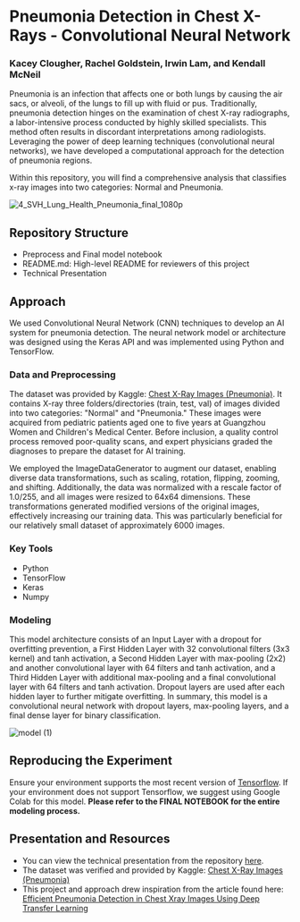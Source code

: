 # Pneumonia Detection in Chest X-Rays - Convolutional Neural Network
### Kacey Clougher, Rachel Goldstein, Irwin Lam, and Kendall McNeil

Pneumonia is an infection that affects one or both lungs by causing the air sacs, or alveoli, of the lungs to fill up with fluid or pus. Traditionally, pneumonia detection hinges on the examination of chest X-ray radiographs, a labor-intensive process conducted by highly skilled specialists. This method often results in discordant interpretations among radiologists. Leveraging the power of deep learning techniques (convolutional neural networks), we have developed a computational approach for the detection of pneumonia regions.

Within this repository, you will find a comprehensive analysis that classifies x-ray images into two categories: Normal and Pneumonia. 
 
![4_SVH_Lung_Health_Pneumonia_final_1080p](https://github.com/kmcneil901/Chest-X-Rays-Pneumonia/assets/137820049/59a71e34-f3ef-40c6-8f01-d360931e1695)


## Repository Structure
- Preprocess and Final model notebook
- README.md: High-level README for reviewers of this project
- Technical Presentation

## Approach
We used Convolutional Neural Network (CNN) techniques to develop an AI system for pneumonia detection. The neural network model or architecture was designed using the Keras API and was implemented using Python and TensorFlow. 

### Data and Preprocessing
The dataset was provided by Kaggle: [Chest X-Ray Images (Pneumonia)](https://www.kaggle.com/datasets/paultimothymooney/chest-xray-pneumonia/). It contains X-ray three folders/directories (train, test, val) of images divided into two categories: "Normal" and "Pneumonia." These images were acquired from pediatric patients aged one to five years at Guangzhou Women and Children's Medical Center. Before inclusion, a quality control process removed poor-quality scans, and expert physicians graded the diagnoses to prepare the dataset for AI training.

We employed the ImageDataGenerator to augment our dataset, enabling diverse data transformations, such as scaling, rotation, flipping, zooming, and shifting. Additionally, the data was normalized with a rescale factor of 1.0/255, and all images were resized to 64x64 dimensions. These transformations generated modified versions of the original images, effectively increasing our training data. This was particularly beneficial for our relatively small dataset of approximately 6000 images.

### Key Tools
* Python
* TensorFlow
* Keras
* Numpy

### Modeling
This model architecture consists of an Input Layer with a dropout for overfitting prevention, a First Hidden Layer with 32 convolutional filters (3x3 kernel) and tanh activation, a Second Hidden Layer with max-pooling (2x2) and another convolutional layer with 64 filters and tanh activation, and a Third Hidden Layer with additional max-pooling and a final convolutional layer with 64 filters and tanh activation. Dropout layers are used after each hidden layer to further mitigate overfitting. In summary, this model is a convolutional neural network with dropout layers, max-pooling layers, and a final dense layer for binary classification. 

![model (1)](https://github.com/kmcneil901/Chest-X-Rays-Pneumonia/assets/137820049/948a95fc-8561-404c-bd73-5b0824dfcb7a)  

## Reproducing the Experiment
Ensure your environment supports the most recent version of [Tensorflow](https://github.com/tensorflow/tensorflow/releases). If your environment does not support Tensorflow, we suggest using Google Colab for this model. **Please refer to the FINAL NOTEBOOK for the entire modeling process.**

## Presentation and Resources
 - You can view the technical presentation from the repository [here](https://github.com/kmcneil901/Chest-X-Rays-Pneumonia/blob/main/Pnuemonia_Classification_Model_Presentation.pdf).
 - The dataset was verified and provided by Kaggle: [Chest X-Ray Images (Pneumonia)](https://www.kaggle.com/datasets/paultimothymooney/chest-xray-pneumonia/)
 - This project and approach drew inspiration from the article found here: [Efficient Pneumonia Detection in Chest Xray Images Using Deep Transfer Learning](https://www.mdpi.com/2075-4418/10/6/417)

